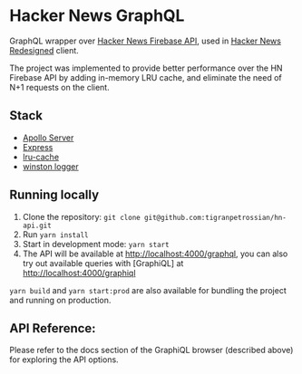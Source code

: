 # Hacker News GraphQL

GraphQL wrapper over [Hacker News Firebase API](https://github.com/HackerNews/API), used in [Hacker News Redesigned](https://github.com/tigranpetrossian/hacker-news-redesigned) client.

The project was implemented to provide better performance over the HN Firebase API by adding in-memory LRU cache, and eliminate the need of N+1 requests on the client.

## Stack

* [Apollo Server](https://github.com/apollographql/apollo-server)
* [Express](https://expressjs.com/)
* [lru-cache](https://github.com/isaacs/node-lru-cache)
* [winston logger](https://github.com/winstonjs/winston)

## Running locally

1. Clone the repository: `git clone git@github.com:tigranpetrossian/hn-api.git`
2. Run `yarn install`
3. Start in development mode: `yarn start`
4. The API will be available at [http://localhost:4000/graphql](http://localhost:4000/graphql),
you can also try out available queries with [GraphiQL] at [http://localhost:4000/graphiql](http://localhost:4000/graphiql)

`yarn build` and `yarn start:prod` are also available for bundling the project and running on production.

## API Reference:

Please refer to the docs section of the GraphiQL browser (described above) for exploring the API options.
